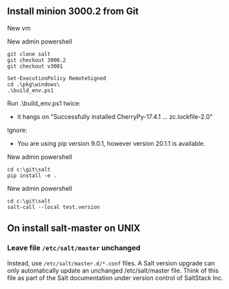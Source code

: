 
## Install minion 3000.2 from Git

New vm

New admin powershell

    git clone salt
    git checkout 3000.2
    git checkout v3001

    Set-ExecutionPolicy RemoteSigned
    cd .\pkg\windows\
    .\build_env.ps1

Run .\build_env.ps1 twice:
- it hangs on "Successfully installed CherryPy-17.4.1 ... zc.lockfile-2.0"

Ignore:
- You are using pip version 9.0.1, however version 20.1.1 is available.

New admin powershell

    cd c:\git\salt
    pip install -e .
    

New admin powershell

    cd c:\git\salt
    salt-call --local test.version

## On install salt-master on UNIX 

### Leave file `/etc/salt/master` unchanged

Instead, use `/etc/salt/master.d/*.conf` files. A Salt version upgrade can only automatically update an unchanged /etc/salt/master file. Think of this file as part of the Salt documentation under version control of SaltStack Inc.

